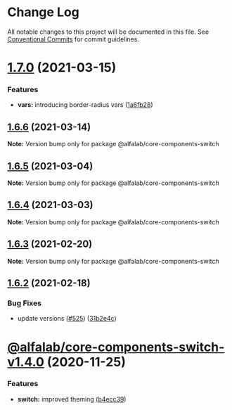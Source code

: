 # Change Log

All notable changes to this project will be documented in this file.
See [Conventional Commits](https://conventionalcommits.org) for commit guidelines.

# [1.7.0](https://github.com/alfa-laboratory/core-components/compare/@alfalab/core-components-switch@1.6.6...@alfalab/core-components-switch@1.7.0) (2021-03-15)


### Features

* **vars:** introducing border-radius vars ([1a6fb28](https://github.com/alfa-laboratory/core-components/commit/1a6fb287bcfab50048c3a9100645b4dee8cd3395))





## [1.6.6](https://github.com/alfa-laboratory/core-components/compare/@alfalab/core-components-switch@1.6.5...@alfalab/core-components-switch@1.6.6) (2021-03-14)

**Note:** Version bump only for package @alfalab/core-components-switch





## [1.6.5](https://github.com/alfa-laboratory/core-components/compare/@alfalab/core-components-switch@1.6.4...@alfalab/core-components-switch@1.6.5) (2021-03-04)

**Note:** Version bump only for package @alfalab/core-components-switch





## [1.6.4](https://github.com/alfa-laboratory/core-components/compare/@alfalab/core-components-switch@1.6.3...@alfalab/core-components-switch@1.6.4) (2021-03-03)

**Note:** Version bump only for package @alfalab/core-components-switch





## [1.6.3](https://github.com/alfa-laboratory/core-components/compare/@alfalab/core-components-switch@1.6.2...@alfalab/core-components-switch@1.6.3) (2021-02-20)

**Note:** Version bump only for package @alfalab/core-components-switch





## [1.6.2](https://github.com/alfa-laboratory/core-components/compare/@alfalab/core-components-switch@1.6.1...@alfalab/core-components-switch@1.6.2) (2021-02-18)


### Bug Fixes

* update versions ([#525](https://github.com/alfa-laboratory/core-components/issues/525)) ([31b2e4c](https://github.com/alfa-laboratory/core-components/commit/31b2e4c92fde6e2b63a3391a4e053cd328e93e70))





# [@alfalab/core-components-switch-v1.4.0](https://github.com/alfa-laboratory/core-components/compare/@alfalab/core-components-switch@1.3.4...@alfalab/core-components-switch@1.4.0) (2020-11-25)


### Features

* **switch:** improved theming ([b4ecc39](https://github.com/alfa-laboratory/core-components/commit/b4ecc399c706e1de7086e255e57219e3907414e0))
